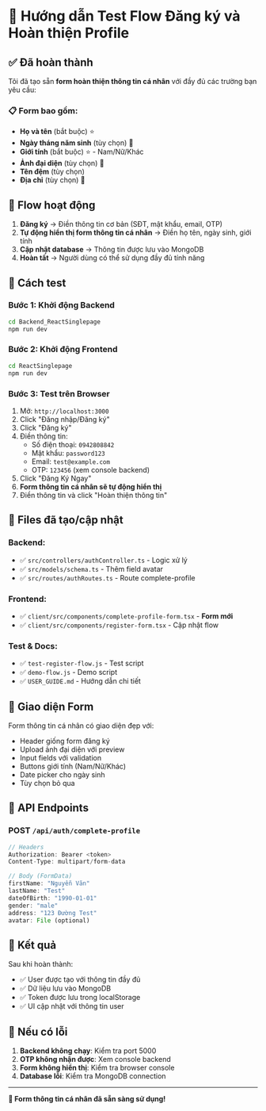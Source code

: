 # 🚀 Hướng dẫn Test Flow Đăng ký và Hoàn thiện Profile

## ✅ Đã hoàn thành

Tôi đã tạo sẵn **form hoàn thiện thông tin cá nhân** với đầy đủ các trường bạn yêu cầu:

### 📋 Form bao gồm:
- **Họ và tên** (bắt buộc) ⭐
- **Ngày tháng năm sinh** (tùy chọn) 📅
- **Giới tính** (bắt buộc) ⭐ - Nam/Nữ/Khác
- **Ảnh đại diện** (tùy chọn) 📸
- **Tên đệm** (tùy chọn)
- **Địa chỉ** (tùy chọn) 📍

## 🎯 Flow hoạt động

1. **Đăng ký** → Điền thông tin cơ bản (SĐT, mật khẩu, email, OTP)
2. **Tự động hiển thị form thông tin cá nhân** → Điền họ tên, ngày sinh, giới tính
3. **Cập nhật database** → Thông tin được lưu vào MongoDB
4. **Hoàn tất** → Người dùng có thể sử dụng đầy đủ tính năng

## 🧪 Cách test

### Bước 1: Khởi động Backend
```bash
cd Backend_ReactSinglepage
npm run dev
```

### Bước 2: Khởi động Frontend
```bash
cd ReactSinglepage
npm run dev
```

### Bước 3: Test trên Browser
1. Mở: `http://localhost:3000`
2. Click "Đăng nhập/Đăng ký"
3. Click "Đăng ký"
4. Điền thông tin:
   - Số điện thoại: `0942808842`
   - Mật khẩu: `password123`
   - Email: `test@example.com`
   - OTP: `123456` (xem console backend)
5. Click "Đăng Ký Ngay"
6. **Form thông tin cá nhân sẽ tự động hiển thị**
7. Điền thông tin và click "Hoàn thiện thông tin"

## 📁 Files đã tạo/cập nhật

### Backend:
- ✅ `src/controllers/authController.ts` - Logic xử lý
- ✅ `src/models/schema.ts` - Thêm field avatar
- ✅ `src/routes/authRoutes.ts` - Route complete-profile

### Frontend:
- ✅ `client/src/components/complete-profile-form.tsx` - **Form mới**
- ✅ `client/src/components/register-form.tsx` - Cập nhật flow

### Test & Docs:
- ✅ `test-register-flow.js` - Test script
- ✅ `demo-flow.js` - Demo script
- ✅ `USER_GUIDE.md` - Hướng dẫn chi tiết

## 🎨 Giao diện Form

Form thông tin cá nhân có giao diện đẹp với:
- Header giống form đăng ký
- Upload ảnh đại diện với preview
- Input fields với validation
- Buttons giới tính (Nam/Nữ/Khác)
- Date picker cho ngày sinh
- Tùy chọn bỏ qua

## 🔧 API Endpoints

### POST `/api/auth/complete-profile`
```javascript
// Headers
Authorization: Bearer <token>
Content-Type: multipart/form-data

// Body (FormData)
firstName: "Nguyễn Văn"
lastName: "Test"
dateOfBirth: "1990-01-01"
gender: "male"
address: "123 Đường Test"
avatar: File (optional)
```

## 🎉 Kết quả

Sau khi hoàn thành:
- ✅ User được tạo với thông tin đầy đủ
- ✅ Dữ liệu lưu vào MongoDB
- ✅ Token được lưu trong localStorage
- ✅ UI cập nhật với thông tin user

## 🐛 Nếu có lỗi

1. **Backend không chạy**: Kiểm tra port 5000
2. **OTP không nhận được**: Xem console backend
3. **Form không hiển thị**: Kiểm tra browser console
4. **Database lỗi**: Kiểm tra MongoDB connection

---

**🎯 Form thông tin cá nhân đã sẵn sàng sử dụng!**
